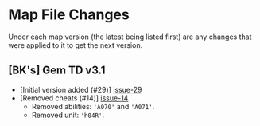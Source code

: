 # Map File Changes

Under each map version (the latest being listed first) are any changes that
were applied to it to get the next version.

## [BK's] Gem TD v3.1
- [Initial version added (#29)] [issue-29]
- [Removed cheats (#14)] [issue-14]
    * Removed abilities: `'A070'` and `'A071'`.
    * Removed unit: `'h04R'`.

[issue-14]: https://github.com/nvs/gem/issues/14
[issue-29]: https://github.com/nvs/gem/issues/29
